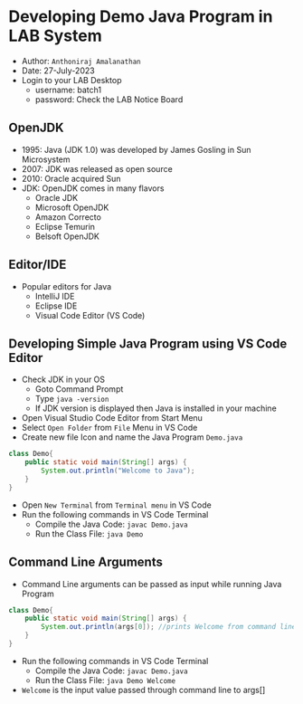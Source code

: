 # Developing Demo Java Program in LAB System
- Author: `Anthoniraj Amalanathan`
- Date: 27-July-2023
- Login to your LAB Desktop
	- username: batch1
	- password: Check the LAB Notice Board
## OpenJDK
- 1995: Java (JDK 1.0) was developed by James Gosling in Sun Microsystem
- 2007: JDK was released as open source
- 2010: Oracle acquired Sun
- JDK: OpenJDK comes in many flavors
	- Oracle JDK
	- Microsoft OpenJDK
	- Amazon Correcto
	- Eclipse Temurin	
	- Belsoft OpenJDK
## Editor/IDE
- Popular editors for Java
	- IntelliJ IDE
	- Eclipse IDE
	- Visual Code Editor (VS Code)
## Developing Simple Java Program using VS Code Editor
- Check JDK in your OS
	- Goto Command Prompt
	- Type `java -version`
	- If JDK version is displayed then Java is installed in your machine
- Open Visual Studio Code Editor from Start Menu
- Select `Open Folder` from `File` Menu in VS Code
- Create new file Icon and name the Java Program `Demo.java`
```java
class Demo{
	public static void main(String[] args) {
		System.out.println("Welcome to Java");
	}
}
```
- Open `New Terminal` from `Terminal menu` in VS Code 
- Run the following commands in VS Code Terminal
	- Compile the Java Code: `javac Demo.java`
	- Run the Class File: `java Demo`

## Command Line Arguments
- Command Line arguments can be passed as input while running Java Program
```java
class Demo{
	public static void main(String[] args) {
		System.out.println(args[0]); //prints Welcome from command line input
	}
}
```
- Run the following commands in VS Code Terminal
	- Compile the Java Code: `javac Demo.java`
	- Run the Class File: `java Demo Welcome`
- `Welcome` is the input value passed through command line to args[]

